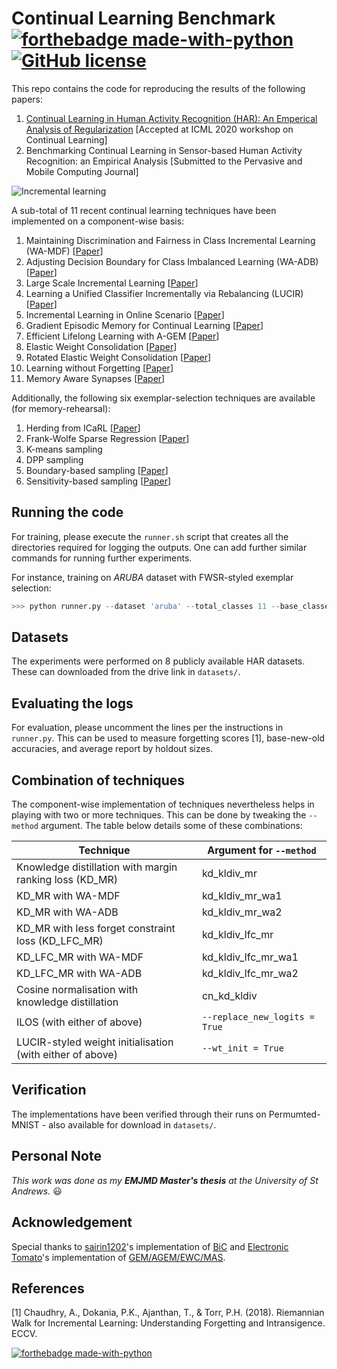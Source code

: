 # Continual Learning Benchmark [![forthebadge made-with-python](http://ForTheBadge.com/images/badges/made-with-python.svg)](https://www.python.org/) [![GitHub license](https://img.shields.io/github/license/Naereen/StrapDown.js.svg)](https://github.com/Naereen/StrapDown.js/blob/master/LICENSE)

This repo contains the code for reproducing the results of the following papers:

1. [Continual Learning in Human Activity Recognition (HAR): An Emperical Analysis of Regularization](https://drive.google.com/file/d/1B-p_xzlA2j56LtzxQyUHA34QwxedJosJ/view) [Accepted at ICML 2020 workshop on Continual Learning]
2. Benchmarking Continual Learning in Sensor-based Human Activity Recognition: an Empirical Analysis [Submitted to the Pervasive and Mobile Computing Journal]

![Incremental learning](https://github.com/srvCodes/continual-learning-benchmark/blob/master/utils/img/incremental_learning.png)

A sub-total of 11 recent continual learning techniques have been implemented on a component-wise basis:

1. Maintaining Discrimination and Fairness in Class Incremental Learning (WA-MDF) [[Paper](https://openaccess.thecvf.com/content_CVPR_2020/papers/Zhao_Maintaining_Discrimination_and_Fairness_in_Class_Incremental_Learning_CVPR_2020_paper.pdf)]
2. Adjusting Decision Boundary for Class Imbalanced Learning (WA-ADB) [[Paper](https://ieeexplore.ieee.org/document/9081988)]
3. Large Scale Incremental Learning [[Paper](https://openaccess.thecvf.com/content_CVPR_2019/papers/Wu_Large_Scale_Incremental_Learning_CVPR_2019_paper.pdf)]
4. Learning a Unified Classifier Incrementally via Rebalancing (LUCIR) [[Paper](http://dahualin.org/publications/dhl19_increclass.pdf)]
5. Incremental Learning in Online Scenario [[Paper](https://openaccess.thecvf.com/content_CVPR_2020/papers/He_Incremental_Learning_in_Online_Scenario_CVPR_2020_paper.pdf)]
6. Gradient Episodic Memory for Continual Learning [[Paper](https://papers.nips.cc/paper/7225-gradient-episodic-memory-for-continual-learning.pdf)]
7. Efficient Lifelong Learning with A-GEM [[Paper](https://openreview.net/forum?id=Hkf2_sC5FX)]
8. Elastic Weight Consolidation [[Paper](https://arxiv.org/pdf/1612.00796.pdf)]
9. Rotated Elastic Weight Consolidation [[Paper](https://arxiv.org/abs/1802.02950)]
10. Learning without Forgetting [[Paper](https://ieeexplore.ieee.org/stamp/stamp.jsp?arnumber=8107520)]
11. Memory Aware Synapses [[Paper](https://link.springer.com/chapter/10.1007/978-3-030-01219-9_9)]

Additionally, the following six exemplar-selection techniques are available (for memory-rehearsal):

1. Herding from ICaRL [[Paper](https://openaccess.thecvf.com/content_cvpr_2017/papers/Rebuffi_iCaRL_Incremental_Classifier_CVPR_2017_paper.pdf)]
2. Frank-Wolfe Sparse Regression [[Paper](https://arxiv.org/abs/1811.02702)]
3. K-means sampling
4. DPP sampling 
5. Boundary-based sampling [[Paper](https://ieeexplore.ieee.org/document/8986833)]
6. Sensitivity-based sampling [[Paper](https://ieeexplore.ieee.org/stamp/stamp.jsp?tp=&arnumber=8949290)]

## Running the code

For training, please execute the `runner.sh` script that creates all the directories required for logging the outputs. One can add further similar commands for running further experiments.

For instance, training on *ARUBA* dataset with FWSR-styled exemplar selection:

```python
>>> python runner.py --dataset 'aruba' --total_classes 11 --base_classes 2 --new_classes 2 --epochs 160 --method 'kd_kldiv_wa1' --exemplar 'fwsr' # e.g. for FWSR-styled exemplar selection

```

## Datasets

The experiments were performed on 8 publicly available HAR datasets. These can downloaded from the drive link in `datasets/`.

## Evaluating the logs

For evaluation, please uncomment the lines per the instructions in `runner.py`. This can be used to measure forgetting scores [1], base-new-old accuracies, and average report by holdout sizes.

## Combination of techniques

The component-wise implementation of techniques nevertheless helps in playing with two or more techniques. This can be done by tweaking the `--method` argument. The table below details some of these combinations:

Technique | Argument for `--method`
------------ | -------------
Knowledge distillation with margin ranking loss (KD_MR) | kd_kldiv_mr
KD_MR with WA-MDF | kd_kldiv_mr_wa1
KD_MR with WA-ADB | kd_kldiv_mr_wa2
KD_MR with less forget constraint loss (KD_LFC_MR) | kd_kldiv_lfc_mr
KD_LFC_MR with WA-MDF | kd_kldiv_lfc_mr_wa1
KD_LFC_MR with WA-ADB | kd_kldiv_lfc_mr_wa2
Cosine normalisation with knowledge distillation | cn_kd_kldiv
ILOS (with either of above) | `--replace_new_logits = True`
LUCIR-styled weight initialisation (with either of above) | `--wt_init = True`


## Verification

The implementations have been verified through their runs on Permumted-MNIST - also available for download in `datasets/`.

## Personal Note 

_This work was done as my **EMJMD Master's thesis** at the University of St Andrews._ :smiley:

## Acknowledgement

Special thanks to [sairin1202](https://github.com/sairin1202)'s implementation of [BiC](https://github.com/sairin1202/BIC) and [Electronic Tomato](https://github.com/ElectronicTomato)'s implementation of [GEM/AGEM/EWC/MAS](https://github.com/ElectronicTomato/continue_leanrning_agem/tree/master/agents). 

## References

[1] Chaudhry, A., Dokania, P.K., Ajanthan, T., & Torr, P.H. (2018). Riemannian Walk for Incremental Learning: Understanding Forgetting and Intransigence. ECCV.


[![forthebadge made-with-python](https://github.com/pytorch/pytorch/blob/master/docs/source/_static/img/pytorch-logo-dark.svg)](https://pytorch.org/)

